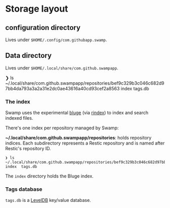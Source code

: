# Storage layout

## configuration directory

Lives under `$HOME/.config/com.githubapp.swamp`.

## Data directory

Lives under `$HOME/.local/share/com.github.swampapp`.

❯ ls ~/.local/share/com.github.swampapp/repositories/bef9c329b3c046c682d97bb4da793a3a2a31e2dc0ae43616a40cd93cef2a8563
index  tags.db

### The index

Swamp uses the experimental [bluge](https://github.com/blugelabs/bluge) (via [rindex](https://github.com/rubiojr/rindex)) to index and search indexed files.

There's one index per repository managed by Swamp:

**~/.local/share/com.github.swampapp/repositories**: holds repository indices. Each subdirectory represents a Restic repository and is named after Restic's repository ID.

```
❯ ls ~/.local/share/com.github.swampapp/repositories/bef9c329b3c046c682d97bb4da793a3a2a31e2dc0ae43616a40cd93cef2a8563
index  tags.db
```

The `index` directory holds the Bluge index.

### Tags database

`tags.db` is a [LevelDB](https://github.com/syndtr/goleveldb) key/value database.
